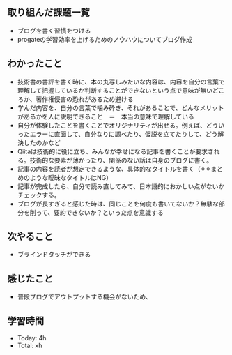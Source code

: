 ## 取り組んだ課題一覧
- ブログを書く習慣をつける
- progateの学習効率を上げるためのノウハウについてブログ作成
## わかったこと
- 技術書の書評を書く時に、本の丸写しみたいな内容は、内容を自分の言葉で理解して把握しているか判断することができないという点で意味が無いどころか、著作権侵害の恐れがあるため避ける
- 学んだ内容を、自分の言葉で噛み砕き、それがあることで、どんなメリットがあるかを人に説明できること　＝　本当の意味で理解している
- 自分が体験したことを書くことでオリジナリティが出せる。例えば、どういったエラーに直面して、自分なりに調べたり、仮説を立てたりして、どう解決したのかなど
- Qiitaは技術的に役に立ち、みんなが幸せになる記事を書くことが要求される。技術的な要素が薄かったり、関係のない話は自身のブログに書く。
- 記事の内容を読者が想定できるような、具体的なタイトルを書く（⚪︎⚪︎まとめのような曖昧なタイトルはNG）
- 記事が完成したら、自分で読み直してみて、日本語的におかしい点がないかチェックする。
- ブログが長すぎると感じた時は、同じことを何度も書いてないか？無駄な部分を削って、要約できないか？といった点を意識する
## 次やること
- ブラインドタッチができる
## 感じたこと
- 普段ブログでアウトプットする機会がないため、
## 学習時間
- Today: 4h
- Total: xh
